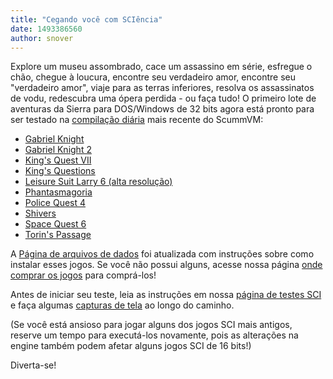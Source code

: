 ```yaml
---
title: "Cegando você com SCIência"
date: 1493386560
author: snover
---
```


Explore um museu assombrado, cace um assassino em série, esfregue o chão, chegue à loucura, encontre seu verdadeiro amor, encontre seu "verdadeiro amor", viaje para as terras inferiores, resolva os assassinatos de vodu, redescubra uma ópera perdida - ou faça tudo! O primeiro lote de aventuras da Sierra para DOS/Windows de 32 bits agora está pronto para ser testado na [compilação diária](/downloads/#daily) mais recente do ScummVM:

*   [Gabriel Knight](http://wiki.scummvm.org/index.php/Gabriel_Knight)
*   [Gabriel Knight 2](http://wiki.scummvm.org/index.php/The_Beast_Within)
*   [King's Quest VII](http://wiki.scummvm.org/index.php/King%27s_Quest_VII)
*   [King's Questions](http://wiki.scummvm.org/index.php/King%27s_Questions)
*   [Leisure Suit Larry 6 (alta resolução)](http://wiki.scummvm.org/index.php/Leisure_Suit_Larry_6)
*   [Phantasmagoria](http://wiki.scummvm.org/index.php/Phantasmagoria)
*   [Police Quest 4](http://wiki.scummvm.org/index.php/Police_Quest_IV)
*   [Shivers](http://wiki.scummvm.org/index.php/Shivers)
*   [Space Quest 6](http://wiki.scummvm.org/index.php/Space_Quest_6)
*   [Torin's Passage](http://wiki.scummvm.org/index.php/Torin%27s_Passage)

A [Página de arquivos de dados](http://wiki.scummvm.org/index.php/Datafiles#All_SCI32_.28SCI2.2F3.29_games) foi atualizada com instruções sobre como instalar esses jogos. Se você não possui alguns, acesse nossa página [onde comprar os jogos](http://wiki.scummvm.org/index.php/Where_to_get_the_games#Sierra_Games) para comprá-los!

Antes de iniciar seu teste, leia as instruções em nossa [página de testes SCI](http://wiki.scummvm.org/index.php/SCI/Testing) e faça algumas [capturas de tela](http://wiki.scummvm.org/index.php/Screenshots) ao longo do caminho.

(Se você está ansioso para jogar alguns dos jogos SCI mais antigos, reserve um tempo para executá-los novamente, pois as alterações na engine também podem afetar alguns jogos SCI de 16 bits!)

Diverta-se!
